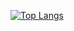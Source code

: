 [![Top Langs](https://github-readme-stats.vercel.app/api/top-langs/?username=chamegashi&layout=compact)](https://github.com/anuraghazra/github-readme-stats)

<!--
**chamegashi/chamegashi** is a ✨ _special_ ✨ repository because its `README.md` (this file) appears on your GitHub profile.

Here are some ideas to get you started:

- 🔭 I’m currently working on ...
- 🌱 I’m currently learning ...
- 👯 I’m looking to collaborate on ...
- 🤔 I’m looking for help with ...
- 💬 Ask me about ...
- 📫 How to reach me: ...
- 😄 Pronouns: ...
- ⚡ Fun fact: ...
-->
